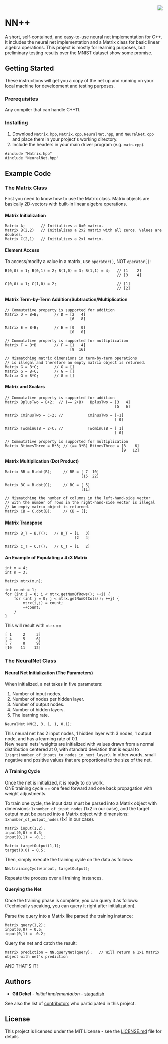 <a>
    <img src="https://media.licdn.com/mpr/mpr/shrinknp_400_400/AAEAAQAAAAAAAAIQAAAAJGQ5NGRkNWRjLTE3Y2ItNDgwMC1iZDY2LWJjNGRlYjhlNjhiMQ.png"
         align="right" />
</a>

# NN++

A short, self-contained, and easy-to-use neural net implementation for C++. It includes the neural net implementation and a Matrix class for basic linear algebra operations. This project is mostly for learning purposes, but preliminary testing results over the MNIST dataset show some promise.

## Getting Started

These instructions will get you a copy of the net up and running on your local machine for development and testing purposes.

### Prerequisites

Any compiler that can handle C++11.

### Installing

1. Download `Matrix.hpp`, `Matrix.cpp`, `NeuralNet.hpp`, and `NeuralNet.cpp` and place them in your project's working directory.
2. Include the headers in your main driver program (e.g. `main.cpp`).

```
#include "Matrix.hpp"
#include "NeuralNet.hpp"
```

## Example Code
### The Matrix Class
First you need to know how to use the Matrix class.
Matrix objects are basically 2D-vectors with built-in linear algebra operations.

#### Matrix Initialization

```
Matrix A;       // Initializes a 0x0 matrix.
Matrix B(2,2)   // Initializes a 2x2 matrix with all zeros. Values are doubles.
Matrix C(2,1)   // Initializes a 2x1 matrix.
```
#### Element Access
To access/modify a value in a matrix, use `operator()`, NOT `operator[]`:

```
B(0,0) = 1; B(0,1) = 2; B(1,0) = 3; B(1,1) = 4;   // [1    2]
                                                  // [3    4]

C(0,0) = 1; C(1,0) = 2;                           // [1]
                                                  // [2]
```

#### Matrix Term-by-Term Addition/Subtraction/Multiplication
```
// Commutative property is supported for addition
Matrix D = B+B;       // D = [2   4]
                             [6   8]
                             
Matrix E = B-B;       // E = [0   0]
                             [0   0]
                             
// Commutative property is supported for multiplication                             
Matrix F = B*B        // F = [1   4]
                             [9  16]
                             
// Mismatching matrix dimensions in term-by-term operations
// is illegal and therefore an empty matrix object is returned.
Matrix G = B+C;       // G = []
Matrix G = B-C;       // G = []
Matrix G = B*C;       // G = []
```

#### Matrix and Scalars
```
// Commutative property is supported for addition
Matrix BplusTwo = B+2;  // (== 2+B)   BplusTwo = [3   4]
                                                 [5   6]

Matrix CminusTwo = C-2; //           CminusTwo = [-1]
                                                 [ 0]
                                                 
Matrix TwominusB = 2-C; //           TwominusB = [ 1]
                                                 [ 0]
                                                 
// Commutative property is supported for multiplication
Matrix BtimesThree = B*3; // (== 3*B) BtimesThree = [3    6]
                                                    [9   12]
```

#### Matrix Multiplication (Dot Product)
```
Matrix BB = B.dot(B);     // BB = [ 7  10]
                                  [15  22]
                                  
Matrix BC = B.dot(C);     // BC = [ 5]
                                  [11]

// Mismatching the number of columns in the left-hand-side vector
// with the number of rows in the right-hand-side vector is illegal
// An empty matrix object is returned.
Matrix CB = C.dot(B);     // CB = [];
```

#### Matrix Transpose
```
Matrix B_T = B.T();   // B_T = [1   3]
                               [2   4]
                                 
Matrix C_T = C.T();   // C_T = [1   2]
```

#### An Example of Populating a 4x3 Matrix
```
int m = 4;
int n = 3;

Matrix mtrx(m,n);

int count = 1;
for (int i = 0; i < mtrx.getNumOfRows(); ++i) {
    for (int j = 0; j < mtrx.getNumOfCols(); ++j) {
        mtrx(i,j) = count;
        ++count;
    }
}
```
This will result with `mtrx` ==
```
[ 1     2     3]
[ 4     5     6]
[ 7     8     9]
[10    11    12]
```

### The NeuralNet Class
#### Neural Net Initialization (The Parameters)
When initialized, a net takes in five parameters:  
1. Number of input nodes.  
2. Number of nodes per hidden layer.  
3. Number of output nodes.  
4. Number of hidden layers.  
5. The learning rate.  

```
NeuralNet NN(2, 3, 1, 1, 0.1);
```
This neural net has 2 input nodes, 1 hidden layer with 3 nodes, 1 output node, and has a learning rate of 0.1.  
New neural nets' weights are initialized with values drawn from a normal distribution centered at 0, with standard deviation that is equal to `1/sqrt(number_of_inputs_to_nodes_in_next_layer)`. In other words, small negative and positive values that are proportional to the size of the net.

#### A Training Cycle
Once the net is initialized, it is ready to do work.  
ONE training cycle == one feed forward and one back propagation with weight adjustments.  
  
To train one cycle, the input data must be parsed into a Matrix object with dimensions: `1xnumber_of_input_nodes` (1x2 in our case), and the target output must be parsed into a Matrix object with dimensions: `1xnumber_of_output_nodes` (1x1 in our case).  
```
Matrix input(1,2);
input(0,0) = 0.3;
input(0,1) = -0.1;

Matrix targetOutput(1,1);
target(0,0) = 0.5;
```
Then, simply execute the training cycle on the data as follows:
```
NN.trainingCycle(input, targetOutput);
```
Repeate the process over all training instances.

#### Querying the Net
Once the training phase is complete, you can query it as follows:  
(Technically speaking, you can query it right after initialization).

Parse the query into a Matrix like parsed the training instance:
```
Matrix query(1,2);
input(0,0) = 0.5;
input(0,1) = -0.2;
```

Query the net and catch the result:
```
Matrix prediction = NN.queryNet(query);   // Will return a 1x1 Matrix object with net's prediction
```
AND THAT'S IT!

## Authors

* **Gil Dekel** - *Initial implementation* - [stagadish](https://github.com/stagadish)

See also the list of [contributors](https://github.com/stagadish/NNplusplus/contributors) who participated in this project.

## License

This project is licensed under the MIT License - see the [LICENSE.md](https://github.com/stagadish/NNplusplus/blob/master/License.md) file for details
